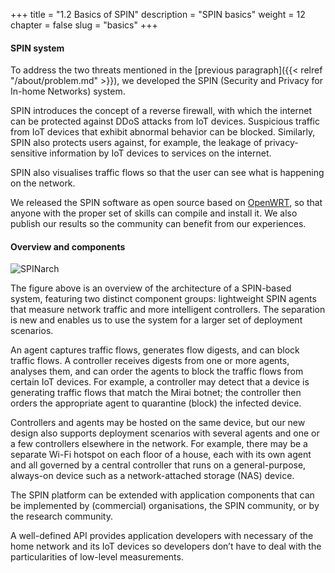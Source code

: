 +++
title = "1.2 Basics of SPIN"
description = "SPIN basics"
weight = 12
chapter = false
slug = "basics"
+++

#### SPIN system
To address the two threats mentioned in the [previous paragraph]({{< relref "/about/problem.md" >}}), we developed the SPIN (Security and Privacy for In-home Networks) system. 

SPIN introduces the concept of a reverse firewall, with which the internet can be protected against DDoS attacks from IoT devices. Suspicious traffic from IoT devices that exhibit abnormal behavior can be blocked. Similarly, SPIN also protects users against, for example, the leakage of privacy-sensitive information by IoT devices to services on the internet.

SPIN also visualises traffic flows so that the user can see what is happening on the network.

We released the SPIN software as open source based on [OpenWRT](https://openwrt.org/ "OpenWRT website"), so that anyone with the proper set of skills can compile and install it. We also publish our results so the community can benefit from our experiences.

#### Overview and components

![SPINarch](/images/SPIN_Architecture.png?width=40pc&classes=shadow "SPIN architecture")

The figure above is an overview of the architecture of a SPIN-based system, featuring two distinct component groups: lightweight SPIN agents that measure network traffic and more intelligent controllers. The separation is new and enables us to use the system for a larger set of deployment scenarios.

An agent captures traffic flows, generates flow digests, and can block traffic flows. A controller receives digests from one or more agents, analyses them, and can order the agents to block the traffic flows from certain IoT devices. For example, a controller may detect that a device is generating traffic flows that match the Mirai botnet; the controller then orders the appropriate agent to quarantine (block) the infected device. 

Controllers and agents may be hosted on the same device, but our new design also supports deployment scenarios with several agents and one or a few controllers elsewhere in the network. For example, there may be a separate Wi-Fi hotspot on each floor of a house, each with its own agent and all governed by a central controller that runs on a general-purpose, always-on device such as a network-attached storage (NAS) device.

The SPIN platform can be extended with application components that can be implemented by (commercial) organisations, the SPIN community, or by the research community.

A well-defined API provides application developers with necessary of the home network and its IoT devices so developers don’t have to deal with the particularities of low-level measurements. 